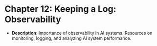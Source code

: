 # Chapter 12: Keeping a Log: Observability

- **Description**: Importance of observability in AI systems. Resources on monitoring, logging, and analyzing AI system performance.
